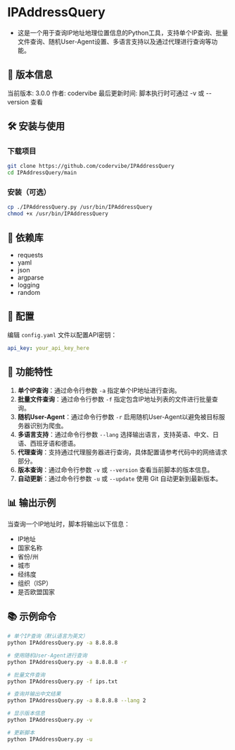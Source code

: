 # IPAddressQuery
- 这是一个用于查询IP地址地理位置信息的Python工具，支持单个IP查询、批量文件查询、随机User-Agent设置、多语言支持以及通过代理进行查询等功能。

## 📌 版本信息
当前版本: 3.0.0
作者: codervibe
最后更新时间: 脚本执行时可通过 -v 或 --version 查看

## 🛠️ 安装与使用
### 下载项目
~~~bash
git clone https://github.com/codervibe/IPAddressQuery
cd IPAddressQuery/main
~~~

### 安装（可选）
~~~bash
cp ./IPAddressQuery.py /usr/bin/IPAddressQuery
chmod +x /usr/bin/IPAddressQuery
~~~

## 🔧 依赖库
- requests
- yaml
- json
- argparse
- logging
- random

## 📝 配置
编辑 `config.yaml` 文件以配置API密钥：
```yaml
api_key: your_api_key_here
```

## 🧪 功能特性
1. **单个IP查询**：通过命令行参数 `-a` 指定单个IP地址进行查询。
2. **批量文件查询**：通过命令行参数 `-f` 指定包含IP地址列表的文件进行批量查询。
3. **随机User-Agent**：通过命令行参数 `-r` 启用随机User-Agent以避免被目标服务器识别为爬虫。
4. **多语言支持**：通过命令行参数 `--lang` 选择输出语言，支持英语、中文、日语、西班牙语和德语。
5. **代理查询**：支持通过代理服务器进行查询，具体配置请参考代码中的网络请求部分。
6. **版本查询**：通过命令行参数 `-v` 或 `--version` 查看当前脚本的版本信息。
7. **自动更新**：通过命令行参数 `-u` 或 `--update` 使用 Git 自动更新到最新版本。

## 📊 输出示例
当查询一个IP地址时，脚本将输出以下信息：
- IP地址
- 国家名称
- 省份/州
- 城市
- 经纬度
- 组织（ISP）
- 是否欧盟国家

## 📚 示例命令
```bash
# 单个IP查询（默认语言为英文）
python IPAddressQuery.py -a 8.8.8.8

# 使用随机User-Agent进行查询
python IPAddressQuery.py -a 8.8.8.8 -r

# 批量文件查询
python IPAddressQuery.py -f ips.txt

# 查询并输出中文结果
python IPAddressQuery.py -a 8.8.8.8 --lang 2

# 显示版本信息
python IPAddressQuery.py -v

# 更新脚本
python IPAddressQuery.py -u
```